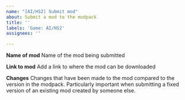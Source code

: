 ```yaml
---
name: "[AI/HS2] Submit mod"
about: Submit a mod to the modpack
title: ''
labels: 'Game: AI/HS2'
assignees: ''

---
```


**Name of mod**
Name of the mod being submitted

**Link to mod**
Add a link to where the mod can be downloaded

**Changes**
Changes that have been made to the mod compared to the version in the modpack. Particularly important when submitting a fixed version of an existing mod created by someone else.
